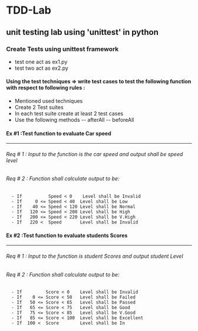 # TDD-Lab
## unit testing lab using 'unittest' in python 

### Create Tests using unittest framework
- test one act as ex1.py
- test two act as ex2.py

#### Using the test techniques => write test cases to test the following function with respect to following rules :
- Mentioned used techniques 
- Create 2 Test suites 
- In each test suite create at least 2 test cases
- Use the following methods 
-- afterAll
-- beforeAll
#### Ex #1 :Test function to evaluate Car speed
--------------------------------------------
  ###### Req # 1 : Input to the function is the car speed and output shall be speed level
  ###### Req # 2 : Function shall calculate output to be:
  
      - If          Speed < 0    Level shall be Invalid 
      - If     0 <= Speed < 40  Level shall be Low
      - If    40 <= Speed < 120 Level shall be Normal
      - If   120 <= Speed < 200 Level shall be High
      - If   200 <= Speed < 220 Level shall be V.High 
      - If   220 <  Speed       Level shall be Invalid

#### Ex #2 :Test function to evaluate students Scores
--------------------------------------------------
  ###### Req # 1 : Input to the function is student Scores and output student Level
  ###### Req # 2 : Function shall calculate output to be:
  
      - If         Score < 0    Level shall be Invalid 
      - If    0 <= Score < 50   Level shall be Failed 
      - If   50 <= Score < 65   Level shall be Passed
      - If   65 <= Score < 75   Level shall be Good
      - If   75 <= Score < 85   Level shall be V.Good
      - If   85 <= Score < 100  Level shall be Excellent 
      - If  100 <  Score        Level shall be In
